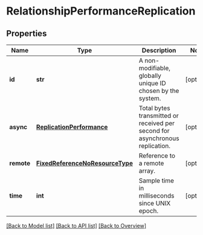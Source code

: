 # RelationshipPerformanceReplication

## Properties
Name | Type | Description | Notes
------------ | ------------- | ------------- | -------------
**id** | **str** | A non-modifiable, globally unique ID chosen by the system. | [optional] 
**async** | [**ReplicationPerformance**](ReplicationPerformance.md) | Total bytes transmitted or received per second for asynchronous replication. | [optional] 
**remote** | [**FixedReferenceNoResourceType**](FixedReferenceNoResourceType.md) | Reference to a remote array. | [optional] 
**time** | **int** | Sample time in milliseconds since UNIX epoch. | [optional] 

[[Back to Model list]](index.md#documentation-for-models) [[Back to API list]](index.md#endpoint-properties) [[Back to Overview]](index.md)


